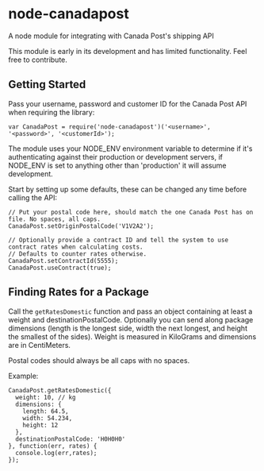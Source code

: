 node-canadapost
===============

A node module for integrating with Canada Post's shipping API

This module is early in its development and has limited functionality. Feel free to contribute.


Getting Started
---------------

Pass your username, password and customer ID for the Canada Post API when requiring the library:

    var CanadaPost = require('node-canadapost')('<username>', '<password>', '<customerId>');

The module uses your NODE_ENV environment variable to determine if it's authenticating against their
production or development servers, if NODE_ENV is set to anything other than 'production' it will assume
development.

Start by setting up some defaults, these can be changed any time before calling the API:

    // Put your postal code here, should match the one Canada Post has on file. No spaces, all caps.
    CanadaPost.setOriginPostalCode('V1V2A2');

    // Optionally provide a contract ID and tell the system to use contract rates when calculating costs.
    // Defaults to counter rates otherwise.
    CanadaPost.setContractId(5555);
    CanadaPost.useContract(true);


Finding Rates for a Package
---------------------------

Call the `getRatesDomestic` function and pass an object containing at least a weight and destinationPostalCode.
Optionally you can send along package dimensions (length is the longest side, width the next longest, and height the
smallest of the sides). Weight is measured in KiloGrams and dimensions are in CentiMeters.

Postal codes should always be all caps with no spaces.

Example:

    CanadaPost.getRatesDomestic({
      weight: 10, // kg
      dimensions: {
        length: 64.5,
        width: 54.234,
        height: 12
      },
      destinationPostalCode: 'H0H0H0'
    }, function(err, rates) {
      console.log(err,rates);
    });

